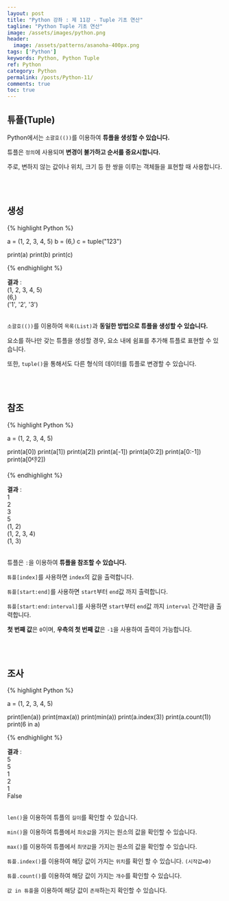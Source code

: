 ```yaml
---
layout: post
title: "Python 강좌 : 제 11강 - Tuple 기초 연산"
tagline: "Python Tuple 기초 연산"
image: /assets/images/python.png
header:
  image: /assets/patterns/asanoha-400px.png
tags: ['Python']
keywords: Python, Python Tuple
ref: Python
category: Python
permalink: /posts/Python-11/
comments: true
toc: true
---
```


## 튜플(Tuple)

Python에서는 `소괄호(())`를 이용하여 **튜플을 생성할 수 있습니다.**

튜플은 `정의`에 사용되며 **변경이 불가하고 순서를 중요시합니다.**

주로, 변하지 않는 값이나 위치, 크기 등 한 쌍을 이루는 객체들을 표현할 때 사용합니다.

<br>
<br>

## 생성

{% highlight Python %}

a = (1, 2, 3, 4, 5)
b = (6,)
c = tuple("123")

print(a)
print(b)
print(c)

{% endhighlight %}

**결과**
:    
(1, 2, 3, 4, 5)<br>
(6,)<br>
('1', '2', '3')<br>
<br>

`소괄호(())`를 이용하여 `목록(List)`과 **동일한 방법으로 튜플을 생성할 수 있습니다.**

요소를 하나만 갖는 튜플을 생성할 경우, 요소 내에 쉼표를 추가해 튜플로 표현할 수 있습니다.

또한, `tuple()`을 통해서도 다른 형식의 데이터를 튜플로 변경할 수 있습니다.

<br>
<br>

## 참조

{% highlight Python %}

a = (1, 2, 3, 4, 5)

print(a[0])
print(a[1])
print(a[2])
print(a[-1])
print(a[0:2])
print(a[0:-1])
print(a[0:-1:2])

{% endhighlight %}

**결과**
:    
1<br>
2<br>
3<br>
5<br>
(1, 2)<br>
(1, 2, 3, 4)<br>
(1, 3)<br>
<br>

튜플은 `:`을 이용하여 **튜플을 참조할 수 있습니다.**

`튜플[index]`를 사용하면 `index`의 값을 출력합니다.

`튜플[start:end]`를 사용하면 `start`부터 `end`값 까지 출력합니다.

`튜플[start:end:interval]`를 사용하면 `start`부터 `end`값 까지 `interval` 간격만큼 출력합니다.

**첫 번째 값**은 `0`이며, **우측의 첫 번째 값**은 `-1`을 사용하여 출력이 가능합니다.

<br>
<br>

## 조사

{% highlight Python %}

a = (1, 2, 3, 4, 5)

print(len(a))
print(max(a))
print(min(a))
print(a.index(3))
print(a.count(1))
print(6 in a)

{% endhighlight %}

**결과**
:    
5<br>
5<br>
1<br>
2<br>
1<br>
False<br>
<br>

`len()`을 이용하여 튜플의 `길이`를 확인할 수 있습니다.

`min()`을 이용하여 튜플에서 `최솟값`을 가지는 원소의 값을 확인할 수 있습니다.

`max()`를 이용하여 튜플에서 `최댓값`을 가지는 원소의 값을 확인할 수 있습니다.

`튜플.index()`를 이용하여 해당 값이 가지는 `위치`를 확인 할 수 있습니다. `(시작값=0)`

`튜플.count()`를 이용하여 해당 값이 가지는 `개수`를 확인할 수 있습니다.

`값 in 튜플`을 이용하여 해당 값이 `존재`하는지 확인할 수 있습니다.